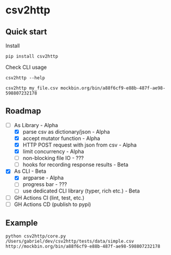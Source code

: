 # csv2http

## Quick start

Install

```
pip install csv2http
```

Check CLI usage

```
csv2http --help
```

```
csv2http my_file.csv mockbin.org/bin/a88f6cf9-e88b-487f-ae98-598807232178
```

## Roadmap

- [ ] As Library - Alpha
  - [x] parse csv as dictionary/json - Alpha
  - [x] accept mutator function - Alpha
  - [x] HTTP POST request with json from csv - Alpha
  - [x] limit concurrency - Alpha
  - [ ] non-blocking file IO - ???
  - [ ] hooks for recording response results - Beta
- [x] As CLI - Beta
  - [x] argparse - Alpha
  - [ ] progress bar - ???
  - [ ] use dedicated CLI library (typer, rich etc.) - Beta
- [ ] GH Actions CI (lint, test, etc.)
- [ ] GH Actions CD (publish to pypi)

## Example

```
python csv2http/core.py /Users/gabriel/dev/csv2http/tests/data/simple.csv http://mockbin.org/bin/a88f6cf9-e88b-487f-ae98-598807232178
```

